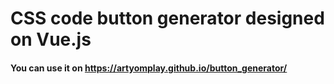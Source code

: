 # CSS code button generator designed on Vue.js
#### You can use it on https://artyomplay.github.io/button_generator/
